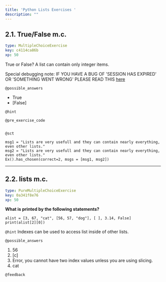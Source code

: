 ```yaml
---
title: 'Python Lists Exercises '
description: ""
---
```


## 2.1. True/False m.c.

```yaml
type: MultipleChoiceExercise
key: c4114ca86b
xp: 50
```

True or False?
A list can contain only integer items.



Special debugging note:
IF YOU HAVE A BUG OF 'SESSION HAS EXPIRED' OR 'SOMETHING WENT WRONG' PLEASE READ THIS [here](https://support.datacamp.com/hc/en-us/articles/360001526593-My-session-keeps-timing-out)

`@possible_answers`
- True
- [False]

`@hint`


`@pre_exercise_code`
```{python}

```

`@sct`
```{python}
msg1 = "Lists are very usefull and they can contain nearly everything, even other lists."
msg2 = "Lists are very usefull and they can contain nearly everything, even other lists."
Ex().has_chosen(correct=2, msgs = [msg1, msg2])
```

---

## 2.2. lists m.c.

```yaml
type: PureMultipleChoiceExercise
key: 0a341f8e76
xp: 50
```

**What is printed by the following statements?**

```
alist = [3, 67, "cat", [56, 57, "dog"], [ ], 3.14, False]
print(alist[2][0])
```

`@hint`
Indexes can be used to access list inside of other lists.

`@possible_answers`
1. 56
2. [c]
3. Error, you cannot have two index values unless you are using slicing.
4. cat

`@feedback`
